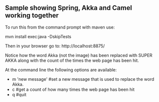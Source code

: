 Sample showing Spring, Akka and Camel working together
-------------

To run this from the command prompt with maven use:

mvn install exec:java -DskipTests

Then in your browser go to:
http://localhost:8875/

Notice how the word Akka (not the image) has been replaced with SUPER AKKA along with the count of the times the web page has been hit.

At the command line the following options are available:
* m 'new message'   #set a new message that is used to replace the word Akka.
* c                 #get a count of how many times the web page has been hit
* q                 #quit
